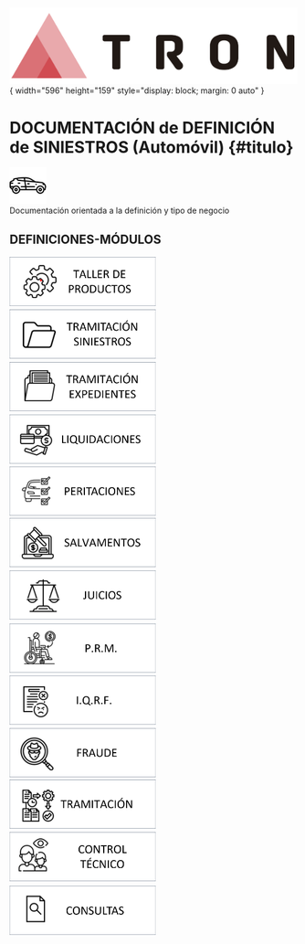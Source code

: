 ![Imagen LOGO](./00-Imagen/logo-TRON.png){ width="596" height="159" style="display: block; margin: 0 auto" }

# DOCUMENTACIÓN de DEFINICIÓN de SINIESTROS (Automóvil) {#titulo}

![Imagen Operación Siniestros Común](./00-Imagen/icono-siniestros-Automovil.png)  
Documentación orientada a la definición y tipo de negocio
    
## DEFINICIONES-MÓDULOS


[![Imagen TALLER PRODUCTO](./00-Imagen/boton-siniestros-taller-Producto.png "Guía")](../../../../../../01-TRON/01-Documentacion/01-Modulos/04-Siniestros/01-Definicion/02-Automovil/DEFINICION-Siniestros-Automovil.md)
[![Imagen TRAMITACIÓN DE SINIESTROS](./00-Imagen/boton-siniestros-tramitacion-Siniestros.png "Siniestros")](NoLink)
[![Imagen TRAMITACIÓN DE EXPEDIENTES](./00-Imagen/boton-siniestros-tramitacion-Expediente.png "Expedientes")](NoLink)
[![Imagen LIQUIDACIONES](./00-Imagen/boton-siniestros-Liquidaciones.png " Liquidaciones")](NoLink)
[![Imagen PERITACIONES](./00-Imagen/boton-siniestros-Peritaciones.png "Peritaciones")](NoLink)
[![Imagen SALVAMENTOS](./00-Imagen/boton-siniestros-Salvamentos.png  "Salvamento")](NoLink)
[![Imagen JUICIOS](./00-Imagen/boton-siniestros-Juicios.png "Juicio")](NoLink)
[![Imagen PLAN DE RENTA](./00-Imagen/boton-siniestros-PRM.png "Plan de Renta")](NoLink)
[![Imagen I.Q.R.F.](./00-Imagen/boton-siniestros-IQRF.png "I.q.r.f.")](NoLink)
[![Imagen FRAUDE](./00-Imagen/boton-siniestros-Fraude.png "Fraude")](NoLink)
[![Imagen TRAMITACIÓN](./00-Imagen/boton-siniestros-Tramitacion.png "Tramitación")](../../../../../../01-TRON/01-Documentacion/01-Modulos/04-Siniestros/01-Definicion/01-Comun/104-Plan-de-Tramitacion/DEFINICION-DEFINIR-Plan-Tramitacion.md)
[![Imagen CONTROL TÉCNICO](./00-Imagen/boton-siniestros-Control-Tecnico.png "Control técnico")](NoLink)
[![Imagen CONSULTAS](./00-Imagen/boton-siniestros-Consultas.png "Consulta")]()

[NoLink]:<>